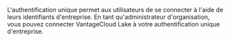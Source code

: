 L'authentification unique permet aux utilisateurs de se connecter à l'aide de leurs identifiants d'entreprise. En tant qu'administrateur d'organisation, vous pouvez connecter VantageCloud Lake à votre authentification unique d'entreprise.
